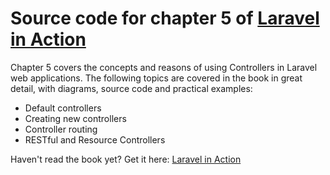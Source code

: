 # Source code for chapter 5 of [Laravel in Action](http://affiliate.manning.com/idevaffiliate.php?id=1294_374)

Chapter 5 covers the concepts and reasons of using Controllers in Laravel web applications. The following topics are covered in the book in great detail, with diagrams, source code and practical examples:

- Default controllers
- Creating new controllers
- Controller routing
- RESTful and Resource Controllers

Haven't read the book yet? Get it here: [Laravel in Action](http://affiliate.manning.com/idevaffiliate.php?id=1294_374)